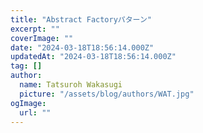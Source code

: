 ```yaml
---
title: "Abstract Factoryパターン"
excerpt: ""
coverImage: ""
date: "2024-03-18T18:56:14.000Z"
updatedAt: "2024-03-18T18:56:14.000Z"
tag: []
author:
  name: Tatsuroh Wakasugi
  picture: "/assets/blog/authors/WAT.jpg"
ogImage:
  url: ""
---
```

